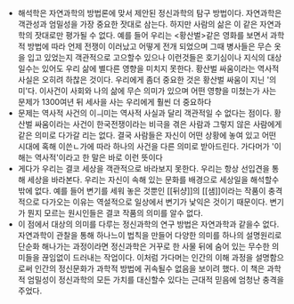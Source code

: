 - 해석학은 자연과학의 방법론에 맞서 제안된 정신과학의 탐구 방법이다. 자연과학은 객관성과 엄밀성을 가장 중요한 잣대로 삼는다. 하지만 사람의 삶은 이 같은 자연과학의 잣대로만 평가될 수 없다. 예를 들어 우리는 <황산벌>같은 영화를 보면서 과학적 방법에 따라 언제 전쟁이 이러났고 어떻게 전개 되었으며 그때 병사들은 무슨 옷을 입고 있었는지 객관적으로 고으할수 있으나 이런것들은 호기심이나 지식의 대상일수는 있어도 우리 삶에 별다른 영향을 미치지 못한다. 황산벌 싸움이라는 역사적 사실은 오히려 하찮은 것이다. 우리에게 좀더 중요한 것은 황산벌 싸움이 지닌 '의미'다. 이사건이 사회와 나의 삶에 무슨 의미가 있으며 어떤 영향을 미쳤는가 사는 문제가 1300여년 뒤 세사을 사는 우리에게 훨씬 더 중요하다
- 문제는 역사적 사건의 이ㅢ미는 역사적 사실과 달리 객관적일 수 없다는 점이다. 황산벌 싸움이라는 사건이 한국전쟁이라는 비극을 겪은 사람과 그렇지 않은 사람에게 같은 의미로 다가갈 리는 없다. 결국 사람들은 자신이 어떤 상황에 놓여 있고 어떤 시대에 혹해 이쓴ㄴ가에 따라 하나의 사건을 다른 의미로 받아드린다. 가다머가 '이해는 역사적'이라고 한 말은 바로 이런 뜻이다
- 게다가 우리는 결코 세상을 객관적으로 바라보지 못한다. 우리는 항상 선입견을 통해 세상을 바라본다. 우리는 자신이 속해 있는 문화를 배경으로 세상일을 해석할수 밖에 없다. 예를 들어 변기를 세워 놓은 것뿐인 [[뒤샹]]의 [[샘]]이라는 작품이 충격적으로 다가오는 이유는 역설적으로 일상에서 변기가 낯익은 것이기 때문이다. 변기가 뭔지 모르는 원시인들은 결코 작품의 의미를 알수 없다.
- 이 점에서 대상의 의미를 다루는 정신과학의 연구 방법은 자연과학과 같을수 없다. 자연과학이 관찰을 통해 하나느이 법칙을 만들어 다양한 의미를 하나의 설명원리로 단순화 해나가는 과정이라면 정신과학은 거꾸로 한 사물 뒤에 숨어 있는 무수한 의미들을 끊임없이 드러내는 작업이다. 이처럼 가다머는 인간의 이해 과정을 설명함으로써 인간의 정신문화가 과학적 방법에 귀속될수 없음을 보이려 했다. 이 책은 과학적 엄밀성이 정신과학의 모든 가치를 대신할수 있다는 근대적 믿음에 엄청난 충격을 주었다.
